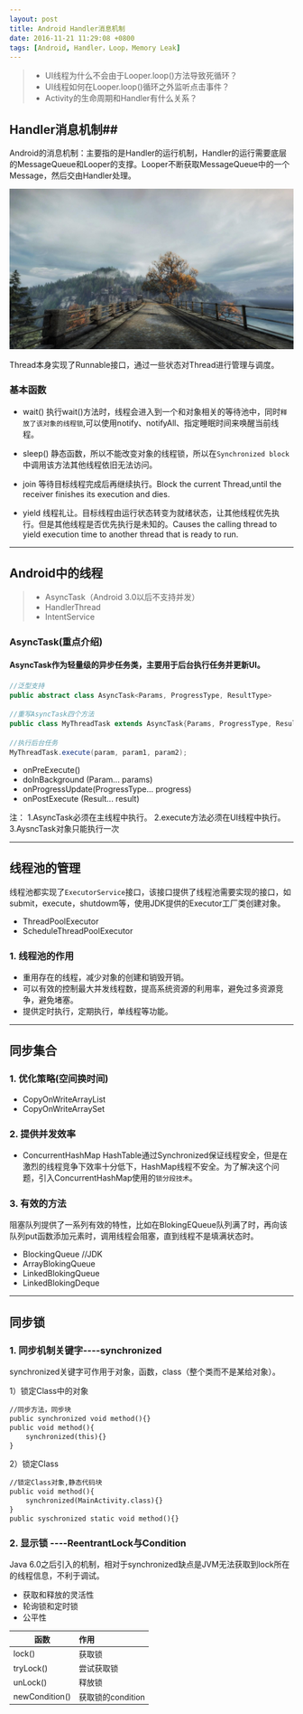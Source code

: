 ```yaml
---
layout: post
title: Android Handler消息机制
date: 2016-11-21 11:29:08 +0800
tags: [Android, Handler，Loop，Memory Leak]
---
```


> * UI线程为什么不会由于Looper.loop()方法导致死循环？
> * UI线程如何在Looper.loop()循环之外监听点击事件？
> * Activity的生命周期和Handler有什么关系？

## Handler消息机制##
Android的消息机制：主要指的是Handler的运行机制，Handler的运行需要底层的MessageQueue和Looper的支撑。Looper不断获取MessageQueue中的一个Message，然后交由Handler处理。

![关系图](https://raw.githubusercontent.com/mupu-mupu/mupu-mupu.github.io/master/assets/images/background-cover.jpg)

Thread本身实现了Runnable接口，通过一些状态对Thread进行管理与调度。

### 基本函数 ###

 - wait()
执行wait()方法时，线程会进入到一个和对象相关的等待池中，同时`释放了该对象的线程锁`,可以使用notify、notifyAll、指定睡眠时间来唤醒当前线程。

 - sleep()
静态函数，所以不能改变对象的线程锁，所以在`Synchronized block`中调用该方法其他线程依旧无法访问。

 - join
等待目标线程完成后再继续执行。Block the current Thread,until the receiver finishes its execution and dies.

 - yield
线程礼让。目标线程由运行状态转变为就绪状态，让其他线程优先执行。但是其他线程是否优先执行是未知的。Causes the calling thread to yield execution time to another thread that is ready to run.


----------


## Android中的线程 ##

> * AsyncTask（Android 3.0以后不支持并发）
> * HandlerThread
> * IntentService
 

### AsyncTask(重点介绍) ###

#### AsyncTask作为轻量级的异步任务类，主要用于后台执行任务并更新UI。

```java
//泛型支持
public abstract class AsyncTask<Params, ProgressType, ResultType>

//重写AsyncTask四个方法
public class MyThreadTask extends AsyncTask{Params, ProgressType, ResultType}

//执行后台任务
MyThreadTask.execute(param, param1, param2);

```
 
 - onPreExecute()
 - doInBackground  (Param...        params)
 - onProgressUpdate(ProgressType... progress)
 - onPostExecute   (Result...       result)

注：
1.AsyncTask必须在主线程中执行。
2.execute方法必须在UI线程中执行。
3.AysncTask对象只能执行一次

----------


## 线程池的管理 ##
线程池都实现了`ExecutorService`接口，该接口提供了线程池需要实现的接口，如submit，execute，shutdowm等，使用JDK提供的Executor工厂类创建对象。

 - ThreadPoolExecutor
 - ScheduleThreadPoolExecutor


### 1. 线程池的作用 ###
 - 重用存在的线程，减少对象的创建和销毁开销。
 - 可以有效的控制最大并发线程数，提高系统资源的利用率，避免过多资源竞争，避免堵塞。
 - 提供定时执行，定期执行，单线程等功能。


----------

## 同步集合 ##

### 1. 优化策略(空间换时间)

 - CopyOnWriteArrayList
 - CopyOnWriteArraySet

### 2. 提供并发效率
 - ConcurrentHashMap
HashTable通过Synchronized保证线程安全，但是在激烈的线程竞争下效率十分低下，HashMap线程不安全。为了解决这个问题，引入ConcurrentHashMap使用的`锁分段技术`。

### 3. 有效的方法

阻塞队列提供了一系列有效的特性，比如在BlokingEQueue队列满了时，再向该队列put函数添加元素时，调用线程会阻塞，直到线程不是填满状态时。

 - BlockingQueue //JDK
 - ArrayBlokingQueue
 - LinkedBlokingQueue
 - LinkedBlokingDeque


----------


## 同步锁 ##

### 1. 同步机制关键字----synchronized
synchronized关键字可作用于对象，函数，class（整个类而不是某给对象）。

 1）锁定Class中的对象
 
    //同步方法，同步块
    public synchronized void method(){}
    public void method(){
        synchronized(this){}
    }

 2）锁定Class
 
    //锁定Class对象,静态代码块
    public void method(){
        synchronized(MainActivity.class){}
    }
    public syschronized static void method(){}
    
### 2. 显示锁 ----ReentrantLock与Condition

Java 6.0之后引入的机制，相对于synchronized缺点是JVM无法获取到lock所在的线程信息，不利于调试。

 - 获取和释放的灵活性
 - 轮询锁和定时锁
 - 公平性


 | 函数        | 作用  |
| --  | :-----  |
| lock()     | 获取锁 |
| tryLock()        |  尝试获取锁   | 
| unLock()        |  释放锁   |  
| newCondition()   |    获取锁的condition    |  


[jekyll-docs]: http://jekyllrb.com/docs/home
[jekyll-gh]:   https://github.com/jekyll/jekyll
[jekyll-talk]: https://talk.jekyllrb.com/
  

 
 
  
 
 
 
